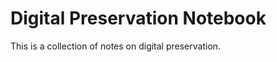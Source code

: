 Digital Preservation Notebook
=============================

This is a collection of notes on digital preservation.
